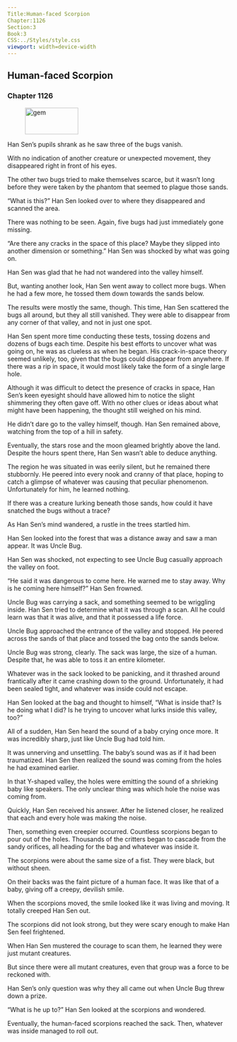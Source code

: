 ```yaml
---
Title:Human-faced Scorpion 
Chapter:1126 
Section:3 
Book:3 
CSS:../Styles/style.css 
viewport: width=device-width
---
```

  
## Human-faced Scorpion
### Chapter 1126
  
<figure>
	<img src="../Images/gem.gif" alt="gem" id="gem" width="120" height="60" />
</figure>
  

  
Han Sen’s pupils shrank as he saw three of the bugs vanish.

With no indication of another creature or unexpected movement, they disappeared right in front of his eyes.

The other two bugs tried to make themselves scarce, but it wasn’t long before they were taken by the phantom that seemed to plague those sands.

“What is this?” Han Sen looked over to where they disappeared and scanned the area.

There was nothing to be seen. Again, five bugs had just immediately gone missing.

“Are there any cracks in the space of this place? Maybe they slipped into another dimension or something.” Han Sen was shocked by what was going on.

Han Sen was glad that he had not wandered into the valley himself.

But, wanting another look, Han Sen went away to collect more bugs. When he had a few more, he tossed them down towards the sands below.

The results were mostly the same, though. This time, Han Sen scattered the bugs all around, but they all still vanished. They were able to disappear from any corner of that valley, and not in just one spot.

Han Sen spent more time conducting these tests, tossing dozens and dozens of bugs each time. Despite his best efforts to uncover what was going on, he was as clueless as when he began. His crack-in-space theory seemed unlikely, too, given that the bugs could disappear from anywhere. If there was a rip in space, it would most likely take the form of a single large hole.

Although it was difficult to detect the presence of cracks in space, Han Sen’s keen eyesight should have allowed him to notice the slight shimmering they often gave off. With no other clues or ideas about what might have been happening, the thought still weighed on his mind.

He didn’t dare go to the valley himself, though. Han Sen remained above, watching from the top of a hill in safety.

Eventually, the stars rose and the moon gleamed brightly above the land. Despite the hours spent there, Han Sen wasn’t able to deduce anything.

The region he was situated in was eerily silent, but he remained there stubbornly. He peered into every nook and cranny of that place, hoping to catch a glimpse of whatever was causing that peculiar phenomenon. Unfortunately for him, he learned nothing.

If there was a creature lurking beneath those sands, how could it have snatched the bugs without a trace?

As Han Sen’s mind wandered, a rustle in the trees startled him.

Han Sen looked into the forest that was a distance away and saw a man appear. It was Uncle Bug.

Han Sen was shocked, not expecting to see Uncle Bug casually approach the valley on foot.

“He said it was dangerous to come here. He warned me to stay away. Why is he coming here himself?” Han Sen frowned.

Uncle Bug was carrying a sack, and something seemed to be wriggling inside. Han Sen tried to determine what it was through a scan. All he could learn was that it was alive, and that it possessed a life force.

Uncle Bug approached the entrance of the valley and stopped. He peered across the sands of that place and tossed the bag onto the sands below.

Uncle Bug was strong, clearly. The sack was large, the size of a human. Despite that, he was able to toss it an entire kilometer.

Whatever was in the sack looked to be panicking, and it thrashed around frantically after it came crashing down to the ground. Unfortunately, it had been sealed tight, and whatever was inside could not escape.

Han Sen looked at the bag and thought to himself, “What is inside that? Is he doing what I did? Is he trying to uncover what lurks inside this valley, too?”

All of a sudden, Han Sen heard the sound of a baby crying once more. It was incredibly sharp, just like Uncle Bug had told him.

It was unnerving and unsettling. The baby’s sound was as if it had been traumatized. Han Sen then realized the sound was coming from the holes he had examined earlier.

In that Y-shaped valley, the holes were emitting the sound of a shrieking baby like speakers. The only unclear thing was which hole the noise was coming from.

Quickly, Han Sen received his answer. After he listened closer, he realized that each and every hole was making the noise.

Then, something even creepier occurred. Countless scorpions began to pour out of the holes. Thousands of the critters began to cascade from the sandy orifices, all heading for the bag and whatever was inside it.

The scorpions were about the same size of a fist. They were black, but without sheen.

On their backs was the faint picture of a human face. It was like that of a baby, giving off a creepy, devilish smile.

When the scorpions moved, the smile looked like it was living and moving. It totally creeped Han Sen out.

The scorpions did not look strong, but they were scary enough to make Han Sen feel frightened.

When Han Sen mustered the courage to scan them, he learned they were just mutant creatures.

But since there were all mutant creatures, even that group was a force to be reckoned with.

Han Sen’s only question was why they all came out when Uncle Bug threw down a prize.

“What is he up to?” Han Sen looked at the scorpions and wondered.

Eventually, the human-faced scorpions reached the sack. Then, whatever was inside managed to roll out.